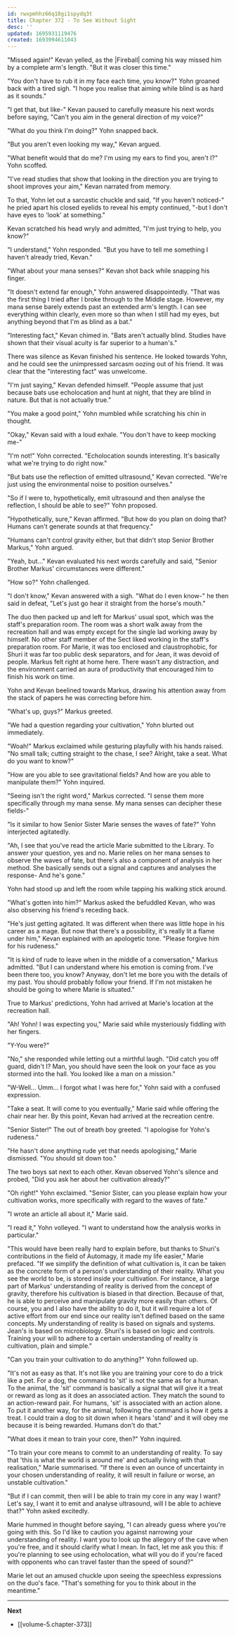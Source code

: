 ```yaml
---
id: rwxpmhhz66q18gi1spydq3t
title: Chapter 372 - To See Without Sight
desc: ''
updated: 1695931119476
created: 1693994611043
---
```


"Missed again!" Kevan yelled, as the |Fireball| coming his way missed him by a complete arm's length. "But it was closer this time."

"You don't have to rub it in my face each time, you know?" Yohn groaned back with a tired sigh. "I hope you realise that aiming while blind is as hard as it sounds."

"I get that, but like-" Kevan paused to carefully measure his next words before saying, "Can't you aim in the general direction of my voice?"

"What do you think I'm doing?" Yohn snapped back.

"But you aren't even looking my way," Kevan argued.

"What benefit would that do me? I'm using my ears to find you, aren't I?" Yohn scoffed.

"I've read studies that show that looking in the direction you are trying to shoot improves your aim," Kevan narrated from memory.

To that, Yohn let out a sarcastic chuckle and said, "If you haven't noticed-" he pried apart his closed eyelids to reveal his empty continued, "-but I don't have eyes to 'look' at something."

Kevan scratched his head wryly and admitted, "I'm just trying to help, you know?"

"I understand," Yohn responded. "But you have to tell me something I haven't already tried, Kevan."

"What about your mana senses?" Kevan shot back while snapping his finger.

"It doesn't extend far enough," Yohn answered disappointedly. "That was the first thing I tried after I broke through to the Middle stage. However, my mana sense barely extends past an extended arm's length. I can see everything within clearly, even more so than when I still had my eyes, but anything beyond that I'm as blind as a bat."

"Interesting fact," Kevan chimed in. "Bats aren't actually blind. Studies have shown that their visual acuity is far superior to a human's."

There was silence as Kevan finished his sentence. He looked towards Yohn, and he could see the unimpressed sarcasm oozing out of his friend. It was clear that the "interesting fact" was unwelcome.

"I'm just saying," Kevan defended himself. "People assume that just because bats use echolocation and hunt at night, that they are blind in nature. But that is not actually true."

"You make a good point," Yohn mumbled while scratching his chin in thought.

"Okay," Kevan said with a loud exhale. "You don't have to keep mocking me-"

"I'm not!" Yohn corrected. "Echolocation sounds interesting. It's basically what we're trying to do right now."

"But bats use the reflection of emitted ultrasound," Kevan corrected. "We're just using the environmental noise to position ourselves."

"So if I were to, hypothetically, emit ultrasound and then analyse the reflection, I should be able to see?" Yohn proposed.

"Hypothetically, sure," Kevan affirmed. "But how do you plan on doing that? Humans can't generate sounds at that frequency."

"Humans can't control gravity either, but that didn't stop Senior Brother Markus," Yohn argued.

"Yeah, but..." Kevan evaluated his next words carefully and said, "Senior Brother Markus' circumstances were different."

"How so?" Yohn challenged.

"I don't know," Kevan answered with a sigh. "What do I even know-" he then said in defeat, "Let's just go hear it straight from the horse's mouth."

The duo then packed up and left for Markus' usual spot, which was the staff's preparation room. The room was a short walk away from the recreation hall and was empty except for the single lad working away by himself. No other staff member of the Sect liked working in the staff's preparation room. For Marie, it was too enclosed and claustrophobic, for Shuri it was far too public desk separators, and for Jean, it was devoid of people. Markus felt right at home here. There wasn't any distraction, and the environment carried an aura of productivity that encouraged him to finish his work on time.

Yohn and Kevan beelined towards Markus, drawing his attention away from the stack of papers he was correcting before him.

"What's up, guys?" Markus greeted.

"We had a question regarding your cultivation," Yohn blurted out immediately.

"Woah!" Markus exclaimed while gesturing playfully with his hands raised. "No small talk; cutting straight to the chase, I see? Alright, take a seat. What do you want to know?"

"How are you able to see gravitational fields? And how are you able to manipulate them?" Yohn inquired.

"Seeing isn't the right word," Markus corrected. "I sense them more specifically through my mana sense. My mana senses can decipher these fields-"

"Is it similar to how Senior Sister Marie senses the waves of fate?" Yohn interjected agitatedly.

"Ah, I see that you've read the article Marie submitted to the Library. To answer your question, yes and no. Marie relies on her mana senses to observe the waves of fate, but there's also a component of analysis in her method. She basically sends out a signal and captures and analyses the response- And he's gone."

Yohn had stood up and left the room while tapping his walking stick around.

"What's gotten into him?" Markus asked the befuddled Kevan, who was also observing his friend's receding back.

"He's just getting agitated. It was different when there was little hope in his career as a mage. But now that there's a possibility, it's really lit a flame under him," Kevan explained with an apologetic tone. "Please forgive him for his rudeness."

"It is kind of rude to leave when in the middle of a conversation," Markus admitted. "But I can understand where his emotion is coming from. I've been there too, you know? Anyway, don't let me bore you with the details of my past. You should probably follow your friend. If I'm not mistaken he should be going to where Marie is situated."

True to Markus' predictions, Yohn had arrived at Marie's location at the recreation hall.

"Ah! Yohn! I was expecting you," Marie said while mysteriously fiddling with her fingers.

"Y-You were?"

"No," she responded while letting out a mirthful laugh. "Did catch you off guard, didn't I? Man, you should have seen the look on your face as you stormed into the hall. You looked like a man on a mission."

"W-Well... Umm... I forgot what I was here for," Yohn said with a confused expression.

"Take a seat. It will come to you eventually," Marie said while offering the chair near her. By this point, Kevan had arrived at the recreation centre.

"Senior Sister!" The out of breath boy greeted. "I apologise for Yohn's rudeness."

"He hasn't done anything rude yet that needs apologising," Marie dismissed. "You should sit down too."

The two boys sat next to each other. Kevan observed Yohn's silence and probed, "Did you ask her about her cultivation already?"

"Oh right!" Yohn exclaimed. "Senior Sister, can you please explain how your cultivation works, more specifically with regard to the waves of fate."

"I wrote an article all about it," Marie said.

"I read it," Yohn volleyed. "I want to understand how the analysis works in particular."

"This would have been really hard to explain before, but thanks to Shuri's contributions in the field of Automagy, it made my life easier," Marie prefaced. "If we simplify the definition of what cultivation is, it can be taken as the concrete form of a person's understanding of their reality. What you see the world to be, is stored inside your cultivation. For instance, a large part of Markus' understanding of reality is derived from the concept of gravity, therefore his cultivation is biased in that direction. Because of that, he is able to perceive and manipulate gravity more easily than others. Of course, you and I also have the ability to do it, but it will require a lot of active effort from our end since our reality isn't defined based on the same concepts. My understanding of reality is based on signals and systems. Jean's is based on microbiology. Shuri's is based on logic and controls. Training your will to adhere to a certain understanding of reality is cultivation, plain and simple."

"Can you train your cultivation to do anything?" Yohn followed up.

"It's not as easy as that. It's not like you are training your core to do a trick like a pet. For a dog, the command to 'sit' is not the same as for a human. To the animal, the 'sit' command is basically a signal that will give it a treat or reward as long as it does an associated action. They match the sound to an action-reward pair. For humans, 'sit' is associated with an action alone. To put it another way, for the animal, following the command is how it gets a treat. I could train a dog to sit down when it hears 'stand' and it will obey me because it is being rewarded. Humans don't do that."

"What does it mean to train your core, then?" Yohn inquired.

"To train your core means to commit to an understanding of reality. To say that 'this is what the world is around me' and actually living with that realisation," Marie summarised. "If there is even an ounce of uncertainty in your chosen understanding of reality, it will result in failure or worse, an unstable cultivation."

"But if I can commit, then will I be able to train my core in any way I want? Let's say, I want it to emit and analyse ultrasound, will I be able to achieve that?" Yohn asked excitedly.

Marie hummed in thought before saying, "I can already guess where you're going with this. So I'd like to caution you against narrowing your understanding of reality. I want you to look up the allegory of the cave when you're free, and it should clarify what I mean. In fact, let me ask you this: if you're planning to see using echolocation, what will you do if you're faced with opponents who can travel faster than the speed of sound?"

Marie let out an amused chuckle upon seeing the speechless expressions on the duo's face. "That's something for you to think about in the meantime."

____

**Next**
* [[volume-5.chapter-373]]